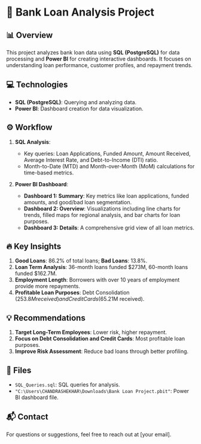 # 🏦 Bank Loan Analysis Project

## 📊 Overview
This project analyzes bank loan data using **SQL (PostgreSQL)** for data processing and **Power BI** for creating interactive dashboards. It focuses on understanding loan performance, customer profiles, and repayment trends.

## 💻 Technologies
- **SQL (PostgreSQL)**: Querying and analyzing data.
- **Power BI**: Dashboard creation for data visualization.

## ⚙️ Workflow
1. **SQL Analysis**:
   - Key queries: Loan Applications, Funded Amount, Amount Received, Average Interest Rate, and Debt-to-Income (DTI) ratio.
   - Month-to-Date (MTD) and Month-over-Month (MoM) calculations for time-based metrics.

2. **Power BI Dashboard**:
   - **Dashboard 1: Summary**: Key metrics like loan applications, funded amounts, and good/bad loan segmentation.
   - **Dashboard 2: Overview**: Visualizations including line charts for trends, filled maps for regional analysis, and bar charts for loan purposes.
   - **Dashboard 3: Details**: A comprehensive grid view of all loan metrics.

## 🔥 Key Insights
1. **Good Loans**: 86.2% of total loans; **Bad Loans**: 13.8%.
2. **Loan Term Analysis**: 36-month loans funded $273M, 60-month loans funded $162.7M.
3. **Employment Length**: Borrowers with over 10 years of employment provide more repayments.
4. **Profitable Loan Purposes**: Debt Consolidation ($253.8M received) and Credit Cards ($65.21M received).

## 💡 Recommendations
1. **Target Long-Term Employees**: Lower risk, higher repayment.
2. **Focus on Debt Consolidation and Credit Cards**: Most profitable loan purposes.
3. **Improve Risk Assessment**: Reduce bad loans through better profiling.

## 📂 Files
- `SQL_Queries.sql`: SQL queries for analysis.
- `"C:\Users\CHANDRASHEKHAR\Downloads\Bank Loan Project.pbit"`: Power BI dashboard file.

## 📬 Contact
For questions or suggestions, feel free to reach out at [your email].
